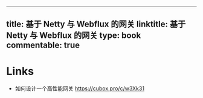 
---
title: 基于 Netty 与 Webflux 的网关
linktitle: 基于 Netty 与 Webflux 的网关
type: book
commentable: true
---

# Links

- 如何设计一个高性能网关 https://cubox.pro/c/w3Xk31
    